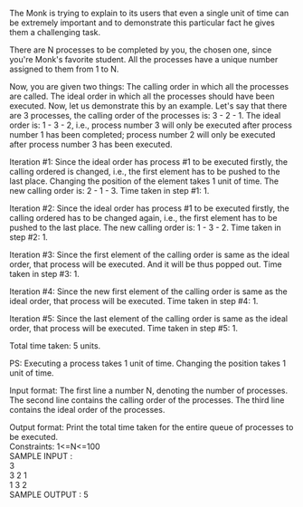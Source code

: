 The Monk is trying to explain to its users that even a single unit of time can be extremely important and to demonstrate this particular fact he gives them a challenging task.

There are N processes to be completed by you, the chosen one, since you're Monk's favorite student. All the processes have a unique number assigned to them from 1 to N.

Now, you are given two things:
The calling order in which all the processes are called.
The ideal order in which all the processes should have been executed.
Now, let us demonstrate this by an example. Let's say that there are 3 processes, the calling order of the processes is: 3 - 2 - 1. The ideal order is: 1 - 3 - 2, i.e., process number 3 will only be executed after process number 1 has been completed; process number 2 will only be executed after process number 3 has been executed.

Iteration #1: Since the ideal order has process #1 to be executed firstly, the calling ordered is changed, i.e., the first element has to be pushed to the last place. Changing the position of the element takes 1 unit of time. The new calling order is: 2 - 1 - 3. Time taken in step #1: 1.

Iteration #2: Since the ideal order has process #1 to be executed firstly, the calling ordered has to be changed again, i.e., the first element has to be pushed to the last place. The new calling order is: 1 - 3 - 2. Time taken in step #2: 1.

Iteration #3: Since the first element of the calling order is same as the ideal order, that process will be executed. And it will be thus popped out. Time taken in step #3: 1.

Iteration #4: Since the new first element of the calling order is same as the ideal order, that process will be executed. Time taken in step #4: 1.

Iteration #5: Since the last element of the calling order is same as the ideal order, that process will be executed. Time taken in step #5: 1.

Total time taken: 5 units.

PS: Executing a process takes 1 unit of time. Changing the position takes 1 unit of time.

Input format:
The first line a number N, denoting the number of processes. The second line contains the calling order of the processes. The third line contains the ideal order of the processes.

Output format: Print the total time taken for the entire queue of processes to be executed.                                               
Constraints: 1<=N<=100                                                                                                                        
SAMPLE INPUT :                                                                                                                             
3                                                                                                                                     
3 2 1                                                                                                                 
1 3 2                                                                                                                                                                        
SAMPLE OUTPUT :                                                                                                                         5
